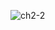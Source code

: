 ![ch2-2](https://user-images.githubusercontent.com/71966913/163736587-6a0c2678-3761-4ab4-a44c-3ed5c99cf2cf.jpg)

